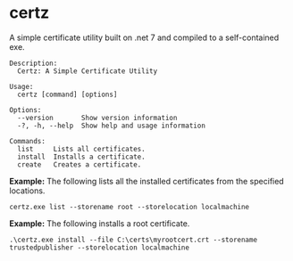 # certz

A simple certificate utility built on .net 7 and compiled to a self-contained exe.


```
Description:
  Certz: A Simple Certificate Utility

Usage:
  certz [command] [options]

Options:
  --version       Show version information
  -?, -h, --help  Show help and usage information

Commands:
  list     Lists all certificates.
  install  Installs a certificate.
  create   Creates a certificate.
```

**Example:** The following lists all the installed certificates from the specified locations.

`certz.exe list --storename root --storelocation localmachine`

**Example:** The following installs a root certificate.

`.\certz.exe install --file C:\certs\myrootcert.crt --storename trustedpublisher --storelocation localmachine`
